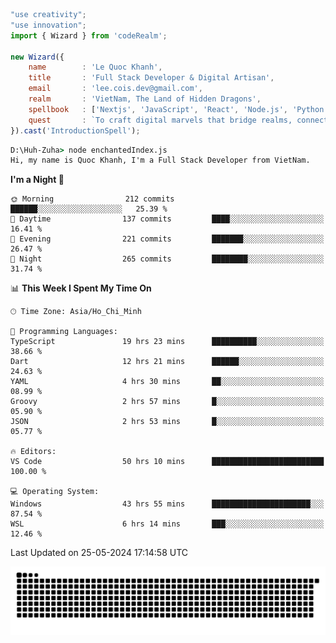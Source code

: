 <!--x axis divider-->

```js 
"use creativity";
"use innovation";
import { Wizard } from 'codeRealm';

new Wizard({
    name        : 'Le Quoc Khanh',
    title       : 'Full Stack Developer & Digital Artisan',
    email       : 'lee.cois.dev@gmail.com',
    realm       : 'VietNam, The Land of Hidden Dragons',
    spellbook   : ['Nextjs', 'JavaScript', 'React', 'Node.js', 'Python', 'Django', 'Cloud Services'],
    quest       : `To craft digital marvels that bridge realms, connect cultures, and bring imagination to life.`,
}).cast('IntroductionSpell');
```

```cmd
D:\Huh-Zuha> node enchantedIndex.js
Hi, my name is Quoc Khanh, I'm a Full Stack Developer from VietNam.
```
<!--START_SECTION:waka-->
**I'm a Night 🦉** 

```text
🌞 Morning                212 commits         ██████░░░░░░░░░░░░░░░░░░░   25.39 % 
🌆 Daytime                137 commits         ████░░░░░░░░░░░░░░░░░░░░░   16.41 % 
🌃 Evening                221 commits         ███████░░░░░░░░░░░░░░░░░░   26.47 % 
🌙 Night                  265 commits         ████████░░░░░░░░░░░░░░░░░   31.74 % 
```


📊 **This Week I Spent My Time On** 

```text
🕑︎ Time Zone: Asia/Ho_Chi_Minh

💬 Programming Languages: 
TypeScript               19 hrs 23 mins      ██████████░░░░░░░░░░░░░░░   38.66 % 
Dart                     12 hrs 21 mins      ██████░░░░░░░░░░░░░░░░░░░   24.63 % 
YAML                     4 hrs 30 mins       ██░░░░░░░░░░░░░░░░░░░░░░░   08.99 % 
Groovy                   2 hrs 57 mins       █░░░░░░░░░░░░░░░░░░░░░░░░   05.90 % 
JSON                     2 hrs 53 mins       █░░░░░░░░░░░░░░░░░░░░░░░░   05.77 % 

🔥 Editors: 
VS Code                  50 hrs 10 mins      █████████████████████████   100.00 % 

💻 Operating System: 
Windows                  43 hrs 55 mins      ██████████████████████░░░   87.54 % 
WSL                      6 hrs 14 mins       ███░░░░░░░░░░░░░░░░░░░░░░   12.46 % 
```


 Last Updated on 25-05-2024 17:14:58 UTC
<!--END_SECTION:waka-->
<picture>
  <source media="(prefers-color-scheme: dark)" srcset="https://raw.githubusercontent.com/leecois/leecois/output/github-contribution-grid-snake-dark.svg">
  <source media="(prefers-color-scheme: light)" srcset="https://raw.githubusercontent.com/leecois/leecois/output/github-contribution-grid-snake.svg">
  <img alt="github contribution grid snake animation" src="https://raw.githubusercontent.com/leecois/leecois/output/github-contribution-grid-snake.svg">
</picture>
